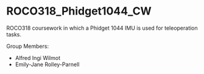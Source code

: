 # ROCO318_Phidget1044_CW
ROCO318 coursework in which a Phidget 1044 IMU is used for teleoperation tasks.

Group Members:
* Alfred Ingi Wilmot
* Emily-Jane Rolley-Parnell
